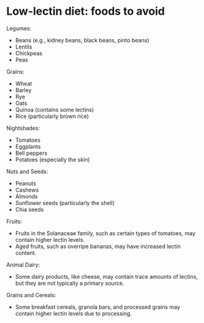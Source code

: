 # Low-lectin diet: foods to avoid

Legumes:

* Beans (e.g., kidney beans, black beans, pinto beans)
* Lentils
* Chickpeas
* Peas

Grains:

* Wheat
* Barley
* Rye
* Oats
* Quinoa (contains some lectins)
* Rice (particularly brown rice)

Nightshades:

* Tomatoes
* Eggplants
* Bell peppers
* Potatoes (especially the skin)

Nuts and Seeds:

* Peanuts
* Cashews
* Almonds
* Sunflower seeds (particularly the shell)
* Chia seeds

Fruits:

* Fruits in the Solanaceae family, such as certain types of tomatoes, may contain higher lectin levels.
* Aged fruits, such as overripe bananas, may have increased lectin content.

Animal Dairy:

* Some dairy products, like cheese, may contain trace amounts of lectins, but they are not typically a primary source.

Grains and Cereals:

* Some breakfast cereals, granola bars, and processed grains may contain higher lectin levels due to processing.
